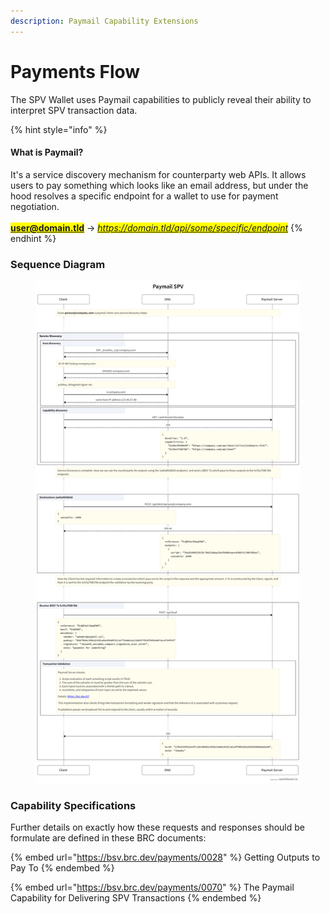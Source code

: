 ```yaml
---
description: Paymail Capability Extensions
---
```


# Payments Flow

The SPV Wallet uses Paymail capabilities to publicly reveal their ability to interpret SPV transaction data.

{% hint style="info" %}
#### What is Paymail?

It's a service discovery mechanism for counterparty web APIs. It allows users to pay something which looks like an email address, but under the hood resolves a specific endpoint for a wallet to use for payment negotiation.\
\
<mark style="color:yellow;">**user@domain.tld**</mark> -> _<mark style="color:blue;">https://domain.tld/api/some/specific/endpoint</mark>_
{% endhint %}

### Sequence Diagram

<div data-full-width="true">

<figure><picture><source srcset="/.gitbook/assets/swimlanes-43c7c4ee01b286fea3be26b28804e591%20(1).png" media="(prefers-color-scheme: dark)"><img src="/.gitbook/assets/swimlanes-43c7c4ee01b286fea3be26b28804e591.png" alt=""></picture><figcaption></figcaption></figure>

</div>

### Capability Specifications

Further details on exactly how these requests and responses should be formulate are defined in these BRC documents:

{% embed url="https://bsv.brc.dev/payments/0028" %}
Getting Outputs to Pay To
{% endembed %}

{% embed url="https://bsv.brc.dev/payments/0070" %}
The Paymail Capability for Delivering SPV Transactions
{% endembed %}
